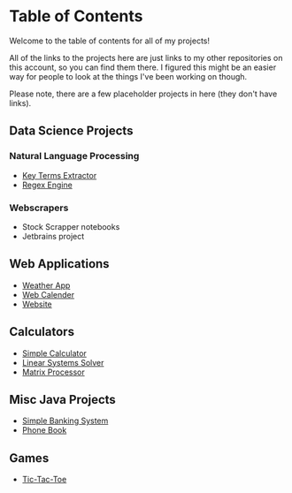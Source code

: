 # Table of Contents
Welcome to the table of contents for all of my projects! 

All of the links to the projects here are just links to my other repositories on this account, so you can find them there. I figured this might be an easier way for people to look at the things I've been working on though.

Please note, there are a few placeholder projects in here (they don't have links).

## Data Science Projects

### Natural Language Processing

* [Key Terms Extractor](https://github.com/Peter-Walsh/Key-Terms-Extractor)
* [Regex Engine](https://github.com/Peter-Walsh/Regex-Engine)

### Webscrapers

* Stock Scrapper notebooks
* Jetbrains project

## Web Applications

* [Weather App](https://github.com/Peter-Walsh/Weather-App/tree/main/web)
* [Web Calender](https://github.com/Peter-Walsh/Web-Calender)
* [Website](https://github.com/Peter-Walsh/Website)

## Calculators

* [Simple Calculator](https://github.com/Peter-Walsh/Calculator)
* [Linear Systems Solver](https://github.com/Peter-Walsh/LinearEquationsSolver)
* [Matrix Processor](https://github.com/Peter-Walsh/NumericMatrixCalculator)

## Misc Java Projects

* [Simple Banking System](https://github.com/Peter-Walsh/SimpleBankingSystem)
* [Phone Book](https://github.com/Peter-Walsh/PhoneBook)

## Games

* [Tic-Tac-Toe](https://github.com/Peter-Walsh/Tic-Tac-Toe)





